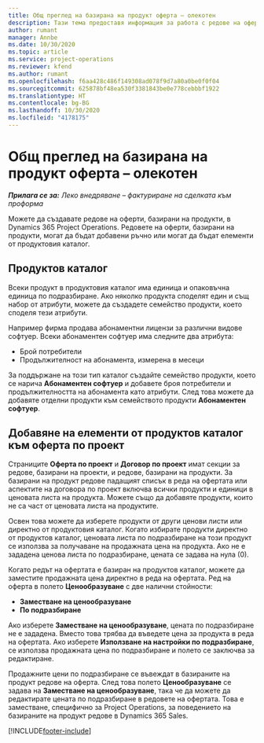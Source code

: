 ```yaml
---
title: Общ преглед на базирана на продукт оферта – олекотен
description: Тази тема предоставя информация за работа с редове на оферти, базирани на продукти.
author: rumant
manager: Annbe
ms.date: 10/30/2020
ms.topic: article
ms.service: project-operations
ms.reviewer: kfend
ms.author: rumant
ms.openlocfilehash: f6aa428c486f149308ad078f9d7a80a0be0f0f04
ms.sourcegitcommit: 625878bf48ea530f3381843be0e778cebbbf1922
ms.translationtype: HT
ms.contentlocale: bg-BG
ms.lasthandoff: 10/30/2020
ms.locfileid: "4178175"
---
```

# <a name="product-based-quote-lines-overview---lite"></a>Общ преглед на базирана на продукт оферта – олекотен

_**Прилага се за:** Леко внедряване – фактуриране на сделката към проформа_

Можете да създавате редове на оферти, базирани на продукти, в Dynamics 365 Project Operations. Редовете на оферти, базирани на продукти, могат да бъдат добавени ръчно или могат да бъдат елементи от продуктовия каталог.

## <a name="product-catalog"></a>Продуктов каталог

Всеки продукт в продуктовия каталог има единица и опаковъчна единица по подразбиране. Ако няколко продукта споделят един и същ набор от атрибути, можете да създадете семейство продукти, което споделя тези атрибути. 

Например фирма продава абонаментни лицензи за различни видове софтуер. Всеки абонаментен софтуер има следните два атрибута:

- Брой потребители
- Продължителност на абонамента, измерена в месеци

За поддържане на този тип каталог създайте семейство продукти, което се нарича **Абонаментен софтуер** и добавете броя потребители и продължителността на абонамента като атрибути. След това можете да добавяте отделни продукти към семейството продукти **Абонаментен софтуер**.

## <a name="add-product-catalog-items-to-a-project-quote"></a>Добавяне на елементи от продуктов каталог към оферта по проект

Страниците **Оферта по проект** и **Договор по проект** имат секции за редове, базирани на проекти, и редове, базирани на продукти. За базирани на продукт редове падащият списък в реда на офертата или аспектите на договора по проект включва всички продукти и единици в ценовата листа на продукта. Можете също да добавяте продукти, които не са част от ценовата листа на продуктите.

Освен това можете да изберете продукти от други ценови листи или директно от продуктовия каталог. Когато избирате продукти директно от продуктов каталог, ценовата листа по подразбиране на този продукт се използва за получаване на продажната цена на продукта. Ако не е зададена ценова листа по подразбиране, цената се задава на нула (0).

Когато редът на офертата е базиран на продуктов каталог, можете да заместите продажната цена директно в реда на офертата. Ред на оферта в полето **Ценообразуване** с две налични стойности:

- **Заместване на ценообразуване**
- **По подразбиране**

Ако изберете **Заместване на ценообразуване**, цената по подразбиране не е зададена. Вместо това трябва да въведете цена за продукта в реда на офертата. Ако изберете **Използване на настройки по подразбиране**, се използва продажната цена по подразбиране и полето се заключва за редактиране.

Продажните цени по подразбиране се въвеждат в базираните на продукт редове на оферта. След това полето **Ценообразуване** се задава на **Заместване на ценообразуване**, така че да можете да редактирате цената по подразбиране в редовете на офертата. Това е заместване, специфично за Project Operations, за поведението на базираните на продукт редове в Dynamics 365 Sales.


[!INCLUDE[footer-include](../../includes/footer-banner.md)]